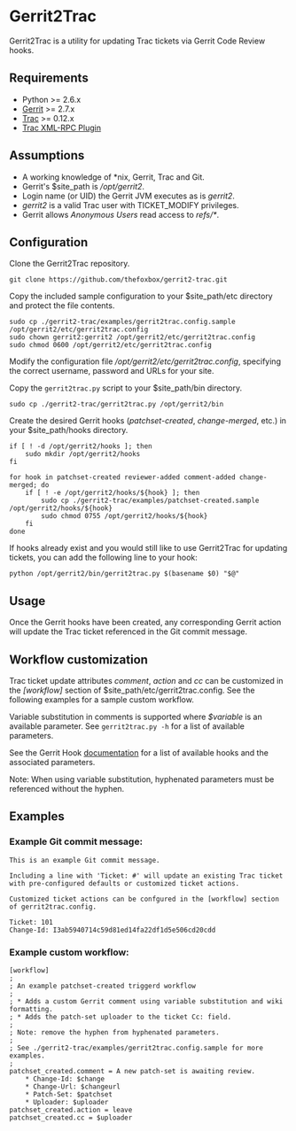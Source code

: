 # Gerrit2Trac

Gerrit2Trac is a utility for updating Trac tickets via Gerrit Code Review hooks.

## Requirements

* Python >= 2.6.x
* [Gerrit](http://code.google.com/p/gerrit/) >= 2.7.x
* [Trac](http://trac.edgewall.org) >= 0.12.x
* [Trac XML-RPC Plugin](http://trac-hacks.org/wiki/XmlRpcPlugin)

## Assumptions

* A working knowledge of \*nix, Gerrit, Trac and Git.
* Gerrit's $site\_path is _/opt/gerrit2_.
* Login name (or UID) the Gerrit JVM executes as is _gerrit2_.
* _gerrit2_ is a valid Trac user with TICKET\_MODIFY privileges.
* Gerrit allows _Anonymous Users_ read access to _refs/*_.

## Configuration

Clone the Gerrit2Trac repository.

    git clone https://github.com/thefoxbox/gerrit2-trac.git

Copy the included sample configuration to your $site\_path/etc directory and protect the file contents.

    sudo cp ./gerrit2-trac/examples/gerrit2trac.config.sample /opt/gerrit2/etc/gerrit2trac.config
    sudo chown gerrit2:gerrit2 /opt/gerrit2/etc/gerrit2trac.config
    sudo chmod 0600 /opt/gerrit2/etc/gerrit2trac.config

Modify the configuration file _/opt/gerrit2/etc/gerrit2trac.config_, specifying the correct username, password and URLs for your site.

Copy the `gerrit2trac.py` script to your $site\_path/bin directory.

    sudo cp ./gerrit2-trac/gerrit2trac.py /opt/gerrit2/bin

Create the desired Gerrit hooks (_patchset-created_, _change-merged_, etc.) in your $site\_path/hooks directory.

    if [ ! -d /opt/gerrit2/hooks ]; then
        sudo mkdir /opt/gerrit2/hooks
    fi

    for hook in patchset-created reviewer-added comment-added change-merged; do
        if [ ! -e /opt/gerrit2/hooks/${hook} ]; then
            sudo cp ./gerrit2-trac/examples/patchset-created.sample /opt/gerrit2/hooks/${hook}
            sudo chmod 0755 /opt/gerrit2/hooks/${hook}
        fi
    done

If hooks already exist and you would still like to use Gerrit2Trac for updating tickets, you can add the following line to your hook:

    python /opt/gerrit2/bin/gerrit2trac.py $(basename $0) "$@"

## Usage

Once the Gerrit hooks have been created, any corresponding Gerrit action will update the Trac ticket referenced in the Git commit message.

## Workflow customization

Trac ticket update attributes _comment_, _action_ and _cc_  can be customized in the _[workflow]_ section of $site\_path/etc/gerrit2trac.config.
See the following examples for a sample custom workflow.

Variable substitution in comments is supported where _$variable_ is an available parameter.
See `gerrit2trac.py -h` for a list of available parameters.

See the Gerrit Hook [documentation](https://gerrit-review.googlesource.com/Documentation/config-hooks.html) for a list of
available hooks and the associated parameters.

Note: When using variable substitution, hyphenated parameters must be referenced without the hyphen.

## Examples

### Example Git commit message:

    This is an example Git commit message.

    Including a line with 'Ticket: #' will update an existing Trac ticket
    with pre-configured defaults or customized ticket actions.

    Customized ticket actions can be confgured in the [workflow] section
    of gerrit2trac.config.

    Ticket: 101
    Change-Id: I3ab5940714c59d81ed14fa22df1d5e506cd20cdd

### Example custom workflow:

    [workflow]
    ;
    ; An example patchset-created triggerd workflow
    ;
    ; * Adds a custom Gerrit comment using variable substitution and wiki formatting.
    ; * Adds the patch-set uploader to the ticket Cc: field.
    ;
    ; Note: remove the hyphen from hyphenated parameters.
    ;
    ; See ./gerrit2-trac/examples/gerrit2trac.config.sample for more examples.
    ;
    patchset_created.comment = A new patch-set is awaiting review.
        * Change-Id: $change
        * Change-Url: $changeurl
        * Patch-Set: $patchset
        * Uploader: $uploader
    patchset_created.action = leave
    patchset_created.cc = $uploader

